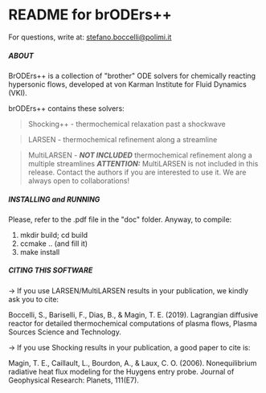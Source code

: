 # README for brODErs++

  For questions, write at: stefano.boccelli@polimi.it

##### ABOUT #####

  BrODErs++ is a collection of "brother" ODE solvers for chemically reacting
  hypersonic flows, developed at von Karman Institute for Fluid Dynamics (VKI).
  
  brODErs++ contains these solvers:
  
  > Shocking++   - thermochemical relaxation past a shockwave

  > LARSEN       - thermochemical refinement along a streamline

  > MultiLARSEN  - ***NOT INCLUDED*** thermochemical refinement along a multiple streamlines
                   ***ATTENTION:*** MultiLARSEN is not included in this release. Contact the authors
                   if you are interested to use it. We are always open to collaborations!

##### INSTALLING and RUNNING ####

  Please, refer to the .pdf file in the "doc" folder.
  Anyway, to compile:
  1) mkdir build; cd build
  2) ccmake ..   (and fill it)
  3) make install

##### CITING THIS SOFTWARE ######

-> If you use LARSEN/MultiLARSEN results in your publication, we kindly ask 
   you to cite:
  
   Boccelli, S., Bariselli, F., Dias, B., & Magin, T. E. (2019). Lagrangian 
   diffusive reactor for detailed thermochemical computations of plasma flows,
   Plasma Sources Science and Technology.
  
-> If you use Shocking results in your publication, a good paper to cite is:
  
   Magin, T. E., Caillault, L., Bourdon, A., & Laux, C. O. (2006). 
   Nonequilibrium radiative heat flux modeling for the Huygens entry probe. 
   Journal of Geophysical Research: Planets, 111(E7).

